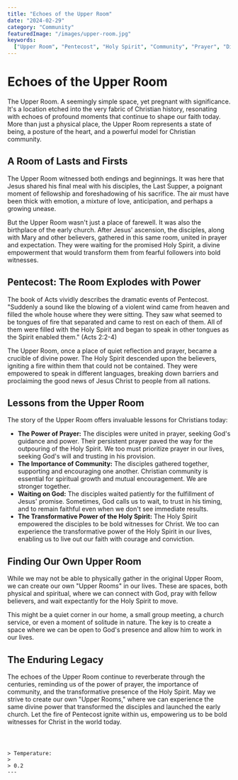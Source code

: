 ```yaml
---
title: "Echoes of the Upper Room"
date: "2024-02-29"
category: "Community"
featuredImage: "/images/upper-room.jpg"
keywords:
  ["Upper Room", "Pentecost", "Holy Spirit", "Community", "Prayer", "Disciples"]
---
```


# Echoes of the Upper Room

The Upper Room. A seemingly simple space, yet pregnant with significance. It's a location etched into the very fabric of Christian history, resonating with echoes of profound moments that continue to shape our faith today. More than just a physical place, the Upper Room represents a state of being, a posture of the heart, and a powerful model for Christian community.

## A Room of Lasts and Firsts

The Upper Room witnessed both endings and beginnings. It was here that Jesus shared his final meal with his disciples, the Last Supper, a poignant moment of fellowship and foreshadowing of his sacrifice. The air must have been thick with emotion, a mixture of love, anticipation, and perhaps a growing unease.

But the Upper Room wasn't just a place of farewell. It was also the birthplace of the early church. After Jesus' ascension, the disciples, along with Mary and other believers, gathered in this same room, united in prayer and expectation. They were waiting for the promised Holy Spirit, a divine empowerment that would transform them from fearful followers into bold witnesses.

## Pentecost: The Room Explodes with Power

The book of Acts vividly describes the dramatic events of Pentecost. "Suddenly a sound like the blowing of a violent wind came from heaven and filled the whole house where they were sitting. They saw what seemed to be tongues of fire that separated and came to rest on each of them. All of them were filled with the Holy Spirit and began to speak in other tongues as the Spirit enabled them." (Acts 2:2-4)

The Upper Room, once a place of quiet reflection and prayer, became a crucible of divine power. The Holy Spirit descended upon the believers, igniting a fire within them that could not be contained. They were empowered to speak in different languages, breaking down barriers and proclaiming the good news of Jesus Christ to people from all nations.

## Lessons from the Upper Room

The story of the Upper Room offers invaluable lessons for Christians today:

- **The Power of Prayer:** The disciples were united in prayer, seeking God's guidance and power. Their persistent prayer paved the way for the outpouring of the Holy Spirit. We too must prioritize prayer in our lives, seeking God's will and trusting in his provision.
- **The Importance of Community:** The disciples gathered together, supporting and encouraging one another. Christian community is essential for spiritual growth and mutual encouragement. We are stronger together.
- **Waiting on God:** The disciples waited patiently for the fulfillment of Jesus' promise. Sometimes, God calls us to wait, to trust in his timing, and to remain faithful even when we don't see immediate results.
- **The Transformative Power of the Holy Spirit:** The Holy Spirit empowered the disciples to be bold witnesses for Christ. We too can experience the transformative power of the Holy Spirit in our lives, enabling us to live out our faith with courage and conviction.

## Finding Our Own Upper Room

While we may not be able to physically gather in the original Upper Room, we can create our own "Upper Rooms" in our lives. These are spaces, both physical and spiritual, where we can connect with God, pray with fellow believers, and wait expectantly for the Holy Spirit to move.

This might be a quiet corner in our home, a small group meeting, a church service, or even a moment of solitude in nature. The key is to create a space where we can be open to God's presence and allow him to work in our lives.

## The Enduring Legacy

The echoes of the Upper Room continue to reverberate through the centuries, reminding us of the power of prayer, the importance of community, and the transformative presence of the Holy Spirit. May we strive to create our own "Upper Rooms," where we can experience the same divine power that transformed the disciples and launched the early church. Let the fire of Pentecost ignite within us, empowering us to be bold witnesses for Christ in the world today.

```



> Temperature:
>
> 0.2
---

```
